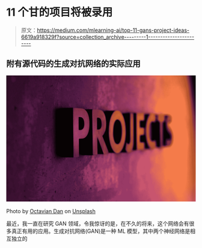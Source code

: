 # 11 个甘的项目将被录用

> 原文：<https://medium.com/mlearning-ai/top-11-gans-project-ideas-6619a918329f?source=collection_archive---------1----------------------->

## 附有源代码的生成对抗网络的实际应用

![](img/88967b5447550893493a7194d3d1b1a8.png)

Photo by [Octavian Dan](https://unsplash.com/@octadan?utm_source=medium&utm_medium=referral) on [Unsplash](https://unsplash.com?utm_source=medium&utm_medium=referral)

最近，我一直在研究 GAN 领域，令我惊讶的是，在不久的将来，这个网络会有很多真正有用的应用。生成对抗网络(GAN)是一种 ML 模型，其中两个神经网络是相互独立的